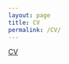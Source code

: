 ```yaml
---
layout: page
title: CV
permalink: /CV/
---
```


[CV](https://github.com/johncdamico/johnclarkdamico/blob/6aeeb34429eb9a85d9451661e2a309418be3614a/assets/D'Amico%20CV.pdf)